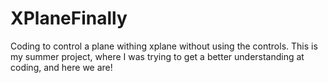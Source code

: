 # XPlaneFinally
Coding to control a plane withing xplane without using the controls.
This is my summer project, where I was trying to get a better understanding at coding, and here we are!
